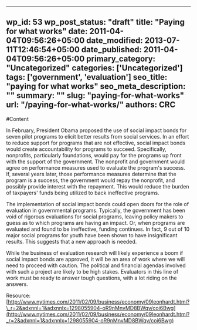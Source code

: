 
---
wp_id: 53
wp_post_status: "draft" 
title: "Paying for what works"
date: 2011-04-04T09:56:26+05:00
date_modified: 2013-07-11T12:46:54+05:00
date_published: 2011-04-04T09:56:26+05:00
primary_category: "Uncategorized"
categories: ['Uncategorized'] 
tags: ['government', 'evaluation']
seo_title: "paying for what works"
seo_meta_description: ""
summary: "" 
slug: "paying-for-what-works"
url: "/paying-for-what-works/"
authors: CRC
---

#Content

In February, President Obama proposed the use of social impact bonds for seven pilot programs to elicit better results from social services. In an effort to reduce support for programs that are not effective, social impact bonds would create accountability for programs to succeed. Specifically, nonprofits, particularly foundations, would pay for the programs up front with the support of the government. The nonprofit and government would agree on performance measures used to evaluate the program's success. If, several years later, those performance measures determine that the program is a success, the government would repay the nonprofit, and possibly provide interest with the repayment. This would reduce the burden of taxpayers' funds being utilized to back ineffective programs.

The implementation of social impact bonds could open doors for the role of evaluation in governmental programs. Typically, the government has been void of rigorous evaluations for social programs, leaving policy makers to guess as to which programs are having an impact. Or, when programs are evaluated and found to be ineffective, funding continues.  In fact, 9 out of 10 major social programs for youth have been shown to have insignificant results. This suggests that a new approach is needed.

While the business of evaluation research will likely experience a boom if social impact bonds are approved, it will be an area of work where we will need to proceed with caution. The political and financial agendas involved with such a project are likely to be high stakes. Evaluators in this line of work must be ready to answer tough questions, with a lot riding on the answers.

Resource: [http://www.nytimes.com/2011/02/09/business/economy/09leonhardt.html?\_r=2&adxnnl=1&adxnnlx=1298055904-oR9nMnvMD8BWqv/coi6Bwg](http://www.nytimes.com/2011/02/09/business/economy/09leonhardt.html?_r=2&adxnnl=1&adxnnlx=1298055904-oR9nMnvMD8BWqv/coi6Bwg)

